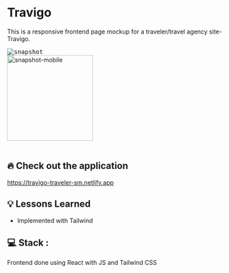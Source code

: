 # Travigo

This is a responsive frontend page mockup for a traveler/travel agency site- Travigo.

<kbd>
<img src="https://res.cloudinary.com/djxzl8ay2/image/upload/v1673971592/JT/Screenshot_2023-01-17_at_5.02.25_PM_hp1f0p.png" alt="snapshot">
</kbd>

<div>
<img src="https://res.cloudinary.com/djxzl8ay2/image/upload/v1673971609/JT/Screenshot_2023-01-17_at_5.04.37_PM_hhiupp.png" alt="snapshot-mobile" width="200">
</div>

<br/>

##  🔥 Check out the application 
https://travigo-traveler-sm.netlify.app

## 💡 Lessons Learned

- Implemented with Tailwind

## 💻 Stack :

Frontend done using React with JS and Tailwind CSS
